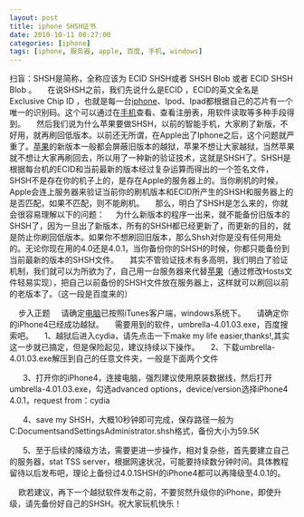 ```yaml
---
layout: post
title: iphone SHSH证书
date: 2010-10-11 00:27:00
categories: [iphone]
tags: [iphone, 服务器, apple, 百度, 手机, windows]
---
```

扫盲：SHSH是简称，全称应该为 ECID SHSH或者 SHSH Blob 或者 ECID SHSH Blob 。
    在说SHSH之前，我们先说什么是ECID ，ECID的英文全名是 Exclusive Chip ID ，也就是每一台[iphone](http://mobile.zol.com.cn/topic/491606.html)、Ipod、Ipad都根据自己的芯片有一个唯一的识别码。这个可以通过在[手机](http://detail.zol.com.cn/cell_phone_index/subcate57_list_1.html)查看、查看注册表，用软件读取等多种手段得到。
    然后我们说为什么苹果要做SHSH，以前的智能手机，大家刷了新版，不好用，就再刷回低版本。以前还无所谓，在Apple出了Iphone之后，这个问题就严重了。[苹果](http://bible.younet.com/typelist.php?type=topic&keyword=苹果)的新版本一般都会屏蔽旧版本的越狱，苹果不想让大家越狱，当然苹果就不想让大家再刷回去，所以用了一种新的验证技术，这就是SHSH了。SHSH是根据每台机的ECID和当前最新的版本经过复杂运算而得出的一个签名文件，SHSH不是存在你的机子上的，是存在Apple的服务器上的。当你刷机的时候，Apple会连上服务器来验证当前你的刷机版本和ECID所产生的SHSH和服务器上的是否匹配，如果不匹配，则不能刷机。
    那么，明白了SHSH是怎么来的，你就会很容易理解以下的问题：
    为什么新版本的程序一出来，就不能备份旧版本的SHSH了，因为一旦出了新版本，所有的SHSH都已经更新了，而更新的目的，就是防止你刷回低版本。如果你不想刷回旧版本，那么Shsh对你是没有任何用处的。无论你现在用的4.0还是4.0.1，当你备份你的SHSH的时候，你都只能备份到当前最新的版本的SHSH文件。
    其实不管验证技术有多高明，我们明白了验证机制，我们就可以为所欲为了，自己用一台服务器来代替[苹果](http://bible.younet.com/typelist.php?type=topic&keyword=苹果)（通过修改Hosts文件轻易实现），把自己以前备份的SHSH文件放在服务器上，这样就可以刷回以前的老版本了。（这一段是百度来的）

    步入正题
    请确定[电脑](http://detail.zol.com.cn/desktop_pc_index/subcate27_list_1.html)已按照iTunes客户端，windows系统下。
    请确定你的iPhone4已经成功越狱。
    需要用到的软件，umbrella-4.01.03.exe，百度搜索吧。
    1、越狱后进入cydia，请先点击一下make my life easier,thanks!,其实这一步就已搞定，但是保险起见，建议持续以下操作。
    2、下载umbrella-4.01.03.exe解压到自己的任意文件夹，一般是下面两个文件

[](http://sjbbs.zol.com.cn/tips/show_pic.php?picid=4262338)


 
    3、打开你的iPhone4，连接电脑，强烈建议使用原装数据线，然后打开umbrella-4.01.03.exe，勾选advanced options，device/version选择iPhone4 4.0.1，request from：cydia

[](http://sjbbs.zol.com.cn/tips/show_pic.php?picid=4262340)


 
    4、save my SHSH，大概10秒钟即可完成，保存路径一般为C:DocumentsandSettingsAdministrator.shsh格式，备份大小为59.5K

[](http://sjbbs.zol.com.cn/tips/show_pic.php?picid=4262341)

[](http://sjbbs.zol.com.cn/tips/show_pic.php?picid=4262342)


 
    5、至于后续的降级方法，需要更进一步操作，相对复杂些，首先要建立自己的服务器，stat TSS server，根据网速状况，可能要持续数分钟时间。具体教程留待以后发布吧，理论上备份过4.0.1SHSH的iPhone4都可以再降级至4.0.1的。
 

[](http://sjbbs.zol.com.cn/tips/show_pic.php?picid=4262343)
    欧若建议，再下一个越狱软件发布之前，不要贸然升级你的iPhone，即使升级，请先备份好自己的SHSH。祝大家玩机快乐！
 
 
